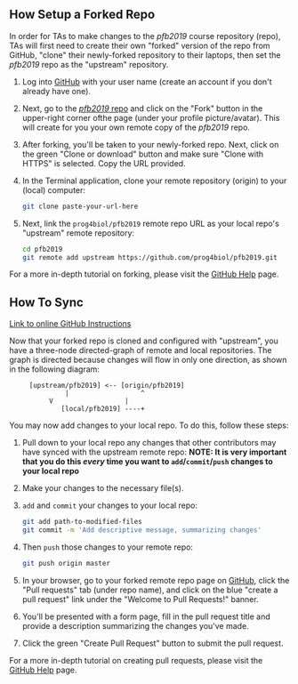How Setup a Forked Repo
-------
In order for TAs to make changes to the *pfb2019* course repository (repo), TAs will first need to create their own "forked" version of the repo from GitHub, "clone" their newly-forked repository to their laptops, then set the *pfb2019* repo as the "upstream" repository.

1. Log into [GitHub](http://github.com) with your user name (create an account if you don't already have one).

2. Next, go to the [*pfb2019* repo](https://github.com/prog4biol/pfb2019) and click on the "Fork" button in the upper-right corner ofthe page (under your profile picture/avatar). This will create for you your own remote copy of the *pfb2019* repo.

3. After forking, you'll be taken to your newly-forked repo. Next, click on the green "Clone or download" button and make sure "Clone with HTTPS" is selected. Copy the URL provided.

4. In the Terminal application, clone your remote repository (origin) to your (local) computer:
   ```bash
   git clone paste-your-url-here
   ```

5. Next, link the `prog4biol/pfb2019` remote repo URL as your local repo's "upstream" remote repository:
   ```bash
   cd pfb2019
   git remote add upstream https://github.com/prog4biol/pfb2019.git
   ```

For a more in-depth tutorial on forking, please visit the [GitHub Help](https://help.github.com/en/articles/fork-a-repo) page.


How To Sync
-------

[Link to online GitHub Instructions](https://help.github.com/en/articles/syncing-a-fork)

Now that your forked repo is cloned and configured with "upstream", you have a three-node directed-graph of remote and local repositories. The graph is directed because changes will flow in only one direction, as shown in the following diagram:
```
     [upstream/pfb2019] <-- [origin/pfb2019]
              |                  ^
	      V                  |
             [local/pfb2019] ----+
```

You may now add changes to your local repo. To do this, follow these steps:

1. Pull down to your local repo any changes that other contributors may have synced with the upstream remote repo:
   **NOTE: It is very important that you do this *every* time you want to `add`/`commit`/`push` changes to your local repo** 

2. Make your changes to the necessary file(s).

3. `add` and `commit` your changes to your local repo:
   ```bash
   git add path-to-modified-files
   git commit -m 'Add descriptive message, summarizing changes'
   ```

4. Then `push` those changes to your remote repo:
   ```bash
   git push origin master
   ```

5. In your browser, go to your forked remote repo page on [GitHub](http://github.com), click the "Pull requests" tab (under repo name), and click on the blue "create a pull request" link under the "Welcome to Pull Requests!" banner.

6. You'll be presented with a form page, fill in the pull request title and provide a description summarizing the changes you've made.

7. Click the green "Create Pull Request" button to submit the pull request.

For a more in-depth tutorial on creating pull requests, please visit the [GitHub Help](https://help.github.com/en/articles/creating-a-pull-request) page.
